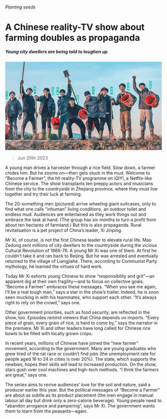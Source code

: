 ###### Planting seeds

# A Chinese reality-TV show about farming doubles as propaganda 

##### Young city dwellers are being told to toughen up 

![image](images/20230701_CNP003.jpg) 

> Jun 29th 2023 

A young man drives a harvester through a rice field. Slow down, a farmer chides him. But he zooms on—then gets stuck in the mud. Welcome to “Become a Farmer”, the hit reality-TV programme on iQIYI, a Netflix-like Chinese service. The show transplants ten preppy actors and musicians from the city to the countryside in Zhejiang province, where they must live together and try their luck at farming.

The 20-something men (pictured) arrive wheeling giant suitcases, only to find what one calls “inhuman” living conditions, an outdoor toilet and endless mud. Audiences are entertained as they work things out and embrace the task at hand. (The group has six months to turn a profit from about ten hectares of farmland.) But this is also propaganda. Rural revitalisation is a pet project of China’s leader, Xi Jinping. 

Mr Xi, of course, is not the first Chinese leader to elevate rural life. Mao Zedong sent millions of city dwellers to the countryside during the vicious Cultural Revolution of 1966-76. A young Mr Xi was one of them. At first he couldn’t take it and ran back to Beijing. But he was arrested and eventually returned to the village of Liangjiahe. There, according to Communist Party mythology, he learned the virtues of hard work. 

Today Mr Xi exhorts young Chinese to show “responsibility and grit”—an apparent dig at their own fragility—and to focus on collective goals. “Become a Farmer” embraces these messages. “When you see me again, I’ll be a real tough man,” says a star in the show’s trailer. Indeed, he is soon seen mucking in with his teammates, who support each other. “It’s always right to rely on the crowd,” says one.

Other government priorities, such as food security, are reflected in the show, too. Episodes remind viewers that China depends on imports. “Every piece of grain, every grain of rice, is hard to come by,” says the narrator in the premiere. Mr Xi and other leaders have long called for Chinese rice bowls to be filled with locally grown crops.

In recent years, millions of Chinese have joined the “new farmer” movement, according to the government. Many are young graduates who grew tired of the rat race or couldn’t find jobs (the unemployment rate for people aged 16 to 24 in cities is over 20%). The state, which supports the newbies, hopes their skills will lead to increased production. On the show, stars gush over cool machines and high-tech methods. “I think the farmers are great,” says one. 

The series aims to revive audiences’ love for the soil and nature, said a producer earlier this year. But the political messages of “Become a Farmer” are about as subtle as its product placement (the men engage in manual labour all day but drink only a zero-calorie beverage). Young people need to “abandon arrogance and pampering”, says Mr Xi. The government wants them to learn from the peasants—again. 


